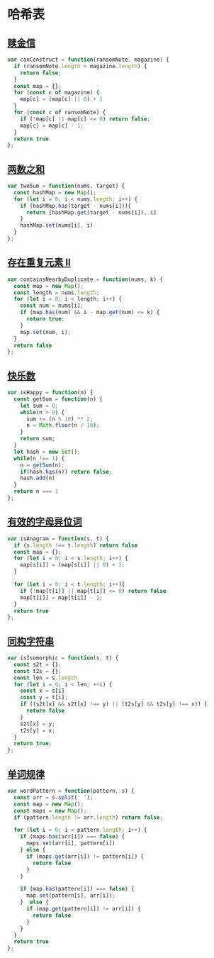 # 哈希表

## [赎金信](https://leetcode.cn/problems/ransom-note/description)

```js
var canConstruct = function(ransomNote, magazine) {
  if (ransomNote.length > magazine.length) {
    return false;
  }
  const map = {};
  for (const c of magazine) {
    map[c] = (map[c] || 0) + 1
  }
  for (const c of ransomNote) {
    if (!map[c] || map[c] <= 0) return false;
    map[c] = map[c] - 1;
  }
  return true
};
```

## [两数之和](https://leetcode.cn/problems/two-sum/description)

```js
var twoSum = function(nums, target) {
  const hashMap = new Map();
  for (let i = 0; i < nums.length; i++) {
    if (hashMap.has(target - nums[i])){
      return [hashMap.get(target - nums[i]), i]
    }
    hashMap.set(nums[i], i)
  }
};
```

## [存在重复元素 II](https://leetcode.cn/problems/contains-duplicate-ii/solutions/1218075/cun-zai-zhong-fu-yuan-su-ii-by-leetcode-kluvk)

```js
var containsNearbyDuplicate = function(nums, k) {
  const map = new Map();
  const length = nums.length;
  for (let i = 0; i < length; i++) {
    const num = nums[i];
    if (map.has(num) && i - map.get(num) <= k) {
      return true;
    }
    map.set(num, i);
  }
  return false
};
```

## [快乐数](https://leetcode.cn/problems/happy-number)

```js
var isHappy = function(n) {
  const getSum = function(n) {
    let sum = 0;
    while(n > 0) {
      sum += (n % 10) ** 2;
      n = Math.floor(n / 10);
    }
    return sum;
  }
  let hash = new Set();
  while(n !== 1) {
    n = getSum(n);
    if(hash.has(n)) return false;
    hash.add(n)
  }
  return n === 1
};
```

## [有效的字母异位词](https://leetcode.cn/problems/valid-anagram/description)

```js
var isAnagram = function(s, t) {
  if (s.length !== t.length) return false
  const map = {};
  for (let i = 0; i < s.length; i++) {
    map[s[i]] = (map[s[i]] || 0) + 1;
  }

  for (let i = 0; i < t.length; i++){
    if (!map[t[i]] || map[t[i]] <= 0) return false
    map[t[i]] = map[t[i]] - 1;
  }
  return true
};
```

## [同构字符串](https://leetcode.cn/problems/isomorphic-strings/description)

```js
var isIsomorphic = function(s, t) {
  const s2t = {};
  const t2s = {};
  const len = s.length
  for (let i = 0; i < len; ++i) {
    const x = s[i]
    const y = t[i];
    if ((s2t[x] && s2t[x] !== y) || (t2s[y] && t2s[y] !== x)) {
      return false
    }
    s2t[x] = y;
    t2s[y] = x;
  }
  return true;
};
```

## [单词规律](https://leetcode.cn/problems/word-pattern/description)

```js
var wordPattern = function(pattern, s) {
  const arr = s.split(' ');
  const map = new Map();
  const maps = new Map();
  if (pattern.length != arr.length) return false;

  for (let i = 0; i < pattern.length; i++) {
    if (maps.has(arr[i]) === false) {
      maps.set(arr[i], pattern[i])
    } else {
      if (maps.get(arr[i]) != pattern[i]) {
        return false
      }
    }

    if (map.has(pattern[i]) === false) {
      map.set(pattern[i], arr[i]);
    }  else {
      if (map.get(pattern[i]) != arr[i]) {
        return false
      }
    }
  }
  return true
};
```
